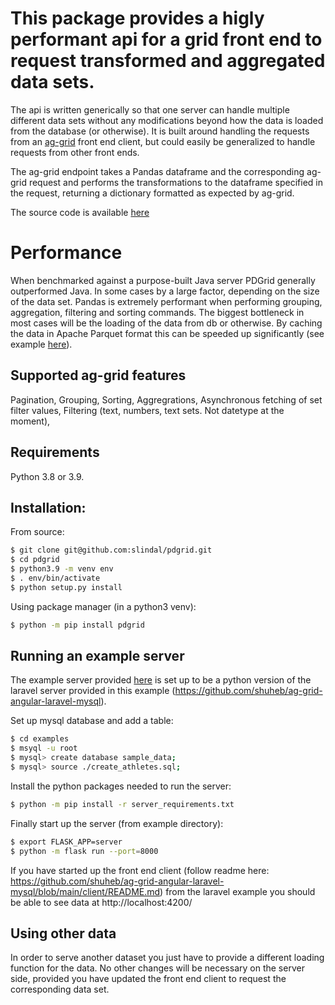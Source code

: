 # This package provides a higly performant api for a grid front end to request transformed and aggregated data sets.

The api is written generically so that one server can handle multiple different data sets without any modifications beyond how the data is loaded from the database (or otherwise). It is built around handling the requests from an [ag-grid](https://www.ag-grid.com/) front end client, but could easily be generalized to handle requests from other front ends.

The ag-grid endpoint takes a Pandas dataframe and the corresponding ag-grid request and performs the transformations to the dataframe specified in the request, returning a dictionary formatted as expected by ag-grid.


The source code is available [here](https://github.com/slindal/pdgrid/tree/main/)

# Performance
When benchmarked against a purpose-built Java server PDGrid generally outperformed Java. In some cases by a large factor, depending on the size of the data set. Pandas is extremely performant when performing grouping, aggregation, filtering and sorting commands. The biggest bottleneck in most cases will be the loading of the data from db or otherwise. By caching the data in Apache Parquet format this can be speeded up significantly (see example [here](https://github.com/slindal/pdgrid/tree/main/examples)).

## Supported ag-grid features
Pagination, Grouping, Sorting, Aggregrations, Asynchronous fetching of set filter values, Filtering (text, numbers, text sets. Not datetype at the moment), 

## Requirements
Python 3.8 or 3.9.

## Installation:

From source:
```bash
$ git clone git@github.com:slindal/pdgrid.git
$ cd pdgrid
$ python3.9 -m venv env
$ . env/bin/activate
$ python setup.py install
```

Using package manager (in a python3 venv):
```bash
$ python -m pip install pdgrid
```

## Running an example server
The example server provided [here](https://github.com/slindal/pdgrid/tree/main/examples) is set up to be a python version of the laravel server provided in this example (https://github.com/shuheb/ag-grid-angular-laravel-mysql).

Set up mysql database and add a table:
```bash
$ cd examples
$ msyql -u root
$ mysql> create database sample_data;
$ mysql> source ./create_athletes.sql;
```

Install the python packages needed to run the server:
```bash
$ python -m pip install -r server_requirements.txt
```

Finally start up the server (from example directory):
```bash
$ export FLASK_APP=server
$ python -m flask run --port=8000
```

If you have started up the front end client (follow readme here: https://github.com/shuheb/ag-grid-angular-laravel-mysql/blob/main/client/README.md) from the laravel example you should be able to see data at http://localhost:4200/

## Using other data
In order to serve another dataset you just have to provide a different loading function for the data. No other changes will be necessary on the server side, provided you have updated the front end client to request the corresponding data set.
